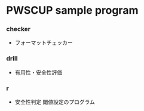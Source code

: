 PWSCUP sample program
===


### checker 
- フォーマットチェッカー

### drill
- 有用性・安全性評価

### r 
- 安全性判定 閾値設定のプログラム

